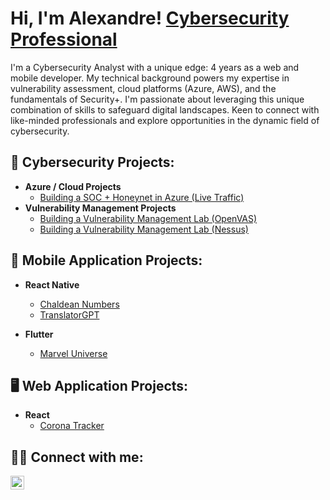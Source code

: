 <h1>Hi, I'm Alexandre! <a href="https://www.linkedin.com/in/alexandrecisse/">Cybersecurity Professional</a></h1>

<p>I'm a Cybersecurity Analyst with a unique edge: 4 years as a web and mobile developer. My technical background powers my expertise in vulnerability assessment, cloud platforms (Azure, AWS), and the fundamentals of Security+. I'm passionate about leveraging this unique combination of skills to safeguard digital landscapes. Keen to connect with like-minded professionals and explore opportunities in the dynamic field of cybersecurity.</p>

<h2>🔐 Cybersecurity Projects:</h2>

- <b>Azure / Cloud Projects</b>
  - [Building a SOC + Honeynet in Azure (Live Traffic)](https://github.com/alexCoding42/Cloud-SOC-Honeynet)
- <b>Vulnerability Management Projects</b>
  - [Building a Vulnerability Management Lab (OpenVAS)](https://github.com/alexCoding42/OpenVAS-Lab)
  - [Building a Vulnerability Management Lab (Nessus)](https://github.com/alexCoding42/Nessus-Lab)
  
<h2>📱 Mobile Application Projects:</h2>

- <b>React Native</b>
  - [Chaldean Numbers](https://github.com/alexCoding42/chaldean-numbers)
  - [TranslatorGPT](https://github.com/alexCoding42/translator-gpt)

- <b>Flutter</b>
  - [Marvel Universe](https://github.com/alexCoding42/marvel_characters)

<h2>🖥️ Web Application Projects:</h2>

- <b>React</b>
  - [Corona Tracker](https://github.com/alexCoding42/corona-tracker)

<h2> 🤳🏾 Connect with me:</h2>

[<img align="left" alt="AlexandreCisse | LinkedIn" width="22px" src="https://cdn.jsdelivr.net/npm/simple-icons@v3/icons/linkedin.svg" />][linkedin]

[linkedin]: https://linkedin.com/in/alexandrecisse
